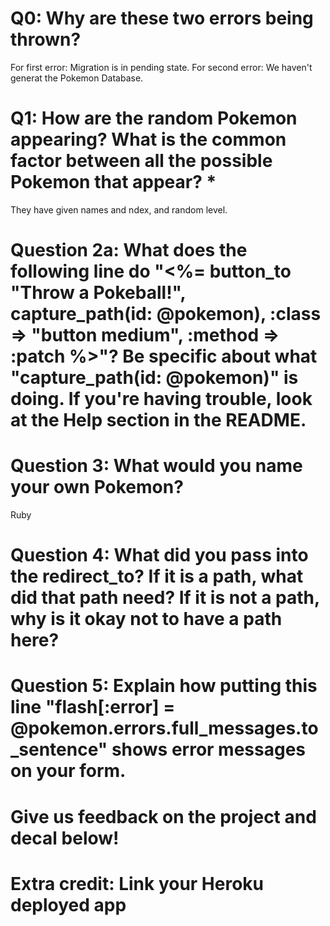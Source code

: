 # Q0: Why are these two errors being thrown?
For first error: Migration is in pending state.
For second error: We haven't generat the Pokemon Database. 

# Q1: How are the random Pokemon appearing? What is the common factor between all the possible Pokemon that appear? *
They have given names and ndex, and random level.

# Question 2a: What does the following line do "<%= button_to "Throw a Pokeball!", capture_path(id: @pokemon), :class => "button medium", :method => :patch %>"? Be specific about what "capture_path(id: @pokemon)" is doing. If you're having trouble, look at the Help section in the README.


# Question 3: What would you name your own Pokemon?
Ruby

# Question 4: What did you pass into the redirect_to? If it is a path, what did that path need? If it is not a path, why is it okay not to have a path here?


# Question 5: Explain how putting this line "flash[:error] = @pokemon.errors.full_messages.to_sentence" shows error messages on your form.


# Give us feedback on the project and decal below!

# Extra credit: Link your Heroku deployed app
